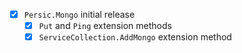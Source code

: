 - [x] `Persic.Mongo` initial release
    - [x] `Put` and `Ping` extension methods
    - [x] `ServiceCollection.AddMongo` extension method